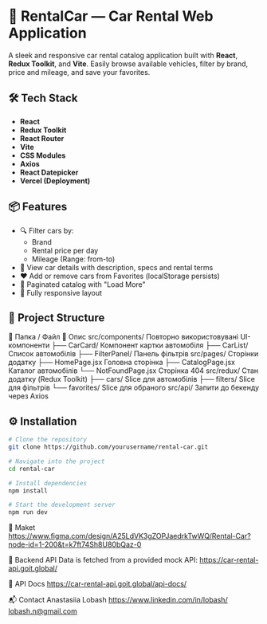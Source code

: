 # 🚗 RentalCar — Car Rental Web Application

A sleek and responsive car rental catalog application built with **React**, **Redux Toolkit**, and **Vite**. Easily browse available vehicles, filter by brand, price and mileage, and save your favorites.

## 🛠 Tech Stack

- **React**
- **Redux Toolkit**
- **React Router**
- **Vite**
- **CSS Modules**
- **Axios**
- **React Datepicker**
- **Vercel (Deployment)**

## 📦 Features

- 🔍 Filter cars by:
  - Brand
  - Rental price per day
  - Mileage (Range: from-to)
- 📄 View car details with description, specs and rental terms
- ❤️ Add or remove cars from Favorites (localStorage persists)
- 🔁 Paginated catalog with "Load More"
- 📱 Fully responsive layout

## 📁 Project Structure

📂 Папка / Файл 📄 Опис
src/components/ Повторно використовувані UI-компоненти
├── CarCard/ Компонент картки автомобіля
├── CarList/ Список автомобілів
├── FilterPanel/ Панель фільтрів
src/pages/ Сторінки додатку
├── HomePage.jsx Головна сторінка
├── CatalogPage.jsx Каталог автомобілів
└── NotFoundPage.jsx Сторінка 404
src/redux/ Стан додатку (Redux Toolkit)
├── cars/ Slice для автомобілів
├── filters/ Slice для фільтрів
└── favorites/ Slice для обраного
src/api/ Запити до бекенду через Axios

## ⚙️ Installation

```bash
# Clone the repository
git clone https://github.com/yourusername/rental-car.git

# Navigate into the project
cd rental-car

# Install dependencies
npm install

# Start the development server
npm run dev
```

📖 Maket
https://www.figma.com/design/A25LdVK3gZOPJaedrkTwWQ/Rental-Car?node-id=1-200&t=k7ft74Sh8U80bQaz-0

🧪 Backend API
Data is fetched from a provided mock API:
https://car-rental-api.goit.global/

📖 API Docs
https://car-rental-api.goit.global/api-docs/

📬 Contact
Anastasiia Lobash
https://www.linkedin.com/in/lobash/
lobash.n@gmail.com
